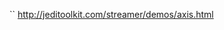 `` <a href="http://jeditoolkit.com/streamer/demos/axis.html" class="uri">http://jeditoolkit.com/streamer/demos/axis.html</a>

